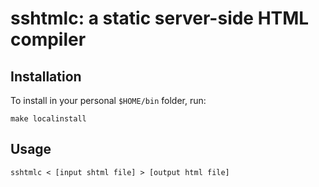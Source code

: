 # sshtmlc: a static server-side HTML compiler

## Installation

To install in your personal `$HOME/bin` folder, run:

    make localinstall


## Usage

    sshtmlc < [input shtml file] > [output html file]


